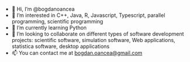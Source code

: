 - 👋 Hi, I’m @bogdanoancea
- 👀 I’m interested in C++, Java, R, Javascript, Typescript, parallel programming, scientific programming
- 🌱 I’m currently learning Python
- 💞️ I’m looking to collaborate on different types of software development projects: scientific software, simulation software, Web applications, statistica software, desktop applications
- 📫 You can contact me at bogdan.oancea@gmail.com

<!---
bogdanoancea/bogdanoancea is a ✨ special ✨ repository because its `README.md` (this file) appears on your GitHub profile.
You can click the Preview link to take a look at your changes.
--->
